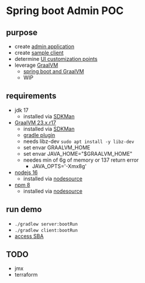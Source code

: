 # Spring boot Admin POC

## purpose
- create [admin application](server/README.md)
- create [sample client](client/README.md)
- determine [UI customization points](server/ui/README.md)
- leverage [GraalVM](https://www.graalvm.org)
    - [spring boot and GraalVM](https://www.baeldung.com/spring-native-intro)
    - WIP

## requirements
- jdk 17
    - installed via [SDKMan](https://sdkman.io/jdks#grl)
- [GraalVM 23.x.r17](https://www.graalvm.org/latest/docs/)
    - installed via [SDKMan](https://sdkman.io/jdks#grl)
    - [gradle plugin](https://graalvm.github.io/native-build-tools/latest/gradle-plugin.html)
    - needs libz-dev ```sudo apt install -y libz-dev```
    - set envar GRAALVM_HOME <graalvm install dir>
    - set envar JAVA_HOME="$GRAALVM_HOME"
    - needes min of 6g of memory or 137 return error
        - JAVA_OPTS='-Xmx8g'
- [nodejs 16](https://nodejs.org/en/)
    - installed via [nodesource](https://github.com/nodesource/distributions)
- [npm 8](https://www.npmjs.com/)
    - installed via [nodesource](https://github.com/nodesource/distributions)

## run demo
- ```./gradlew server:bootRun```
- ```./gradlew client:bootRun```
- [access SBA](http://localhost:8080/applications)

## TODO
- jmx
- terraform